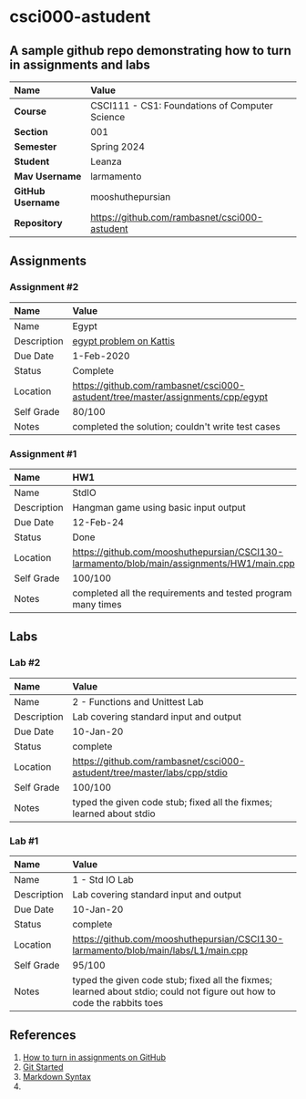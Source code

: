 # csci000-astudent

## A sample github repo demonstrating how to turn in assignments and labs

| Name | Value |
|:---|:---|
| **Course** | CSCI111 - CS1: Foundations of Computer Science |
| **Section** | 001 |
| **Semester** | Spring 2024 |
| **Student** | Leanza |
| **Mav Username**            | larmamento |
| **GitHub Username**         | mooshuthepursian |
| **Repository**          | https://github.com/rambasnet/csci000-astudent |

## Assignments

### Assignment #2

| Name | Value |
| :--- | :--- |
| Name | Egypt |
| Description | [egypt problem on Kattis](https://open.kattis.com/problems/egypt) |
| Due Date | 1-Feb-2020 |
| Status | Complete |
| Location | https://github.com/rambasnet/csci000-astudent/tree/master/assignments/cpp/egypt |
| Self Grade | 80/100 |
| Notes | completed the solution; couldn't write test cases |

### Assignment #1

| Name | HW1 |
| :--- | :--- |
| Name | StdIO |
| Description | Hangman game using basic input output |
| Due Date | 12-Feb-24 |
| Status | Done |
| Location | https://github.com/mooshuthepursian/CSCI130-larmamento/blob/main/assignments/HW1/main.cpp |
| Self Grade | 100/100 |
| Notes | completed all the requirements and tested program many times |



## Labs

### Lab #2

| Name | Value |
| :--- | :--- |
| Name | 2 - Functions and Unittest Lab |
| Description | Lab covering standard input and output |
| Due Date | 10-Jan-20 |
| Status | complete |
| Location | https://github.com/rambasnet/csci000-astudent/tree/master/labs/cpp/stdio |
| Self Grade | 100/100 |
| Notes | typed the given code stub; fixed all the fixmes; learned about stdio |


### Lab #1

| Name | Value |
| :--- | :--- |
| Name | 1 - Std IO Lab |
| Description | Lab covering standard input and output |
| Due Date | 10-Jan-20 |
| Status | complete |
| Location | https://github.com/mooshuthepursian/CSCI130-larmamento/blob/main/labs/L1/main.cpp |
| Self Grade | 95/100 |
| Notes | typed the given code stub; fixed all the fixmes; learned about stdio; could not figure out how to code the rabbits toes |


## References

1. [How to turn in assignments on GitHub](https://docs.google.com/document/d/16mixtVA-dePbWidBzI3JXNW4kFhRyT7XsJgL6GtGvGA/edit?usp=sharing)
2. [Git Started](https://docs.google.com/document/d/1M0YeBfFPy5YPpfX7312R9-IldjagimvEma_YhgeLPcw/edit#heading=h.ssqvh5gmotj4)
3. [Markdown Syntax](https://github.com/adam-p/markdown-here/wiki/Markdown-Cheatsheet)
4.